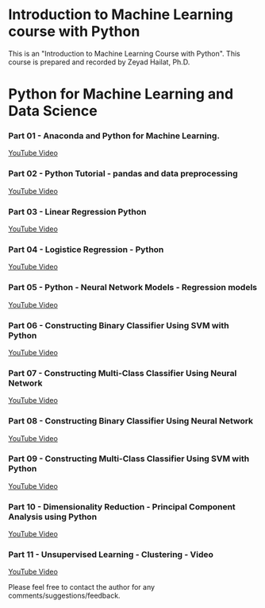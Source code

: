 # Introduction to Machine Learning course with Python
This is an "Introduction to Machine Learning Course with Python". This course is prepared and recorded by Zeyad Hailat, Ph.D.

# Python for Machine Learning and Data Science

### Part 01 - Anaconda and Python for Machine Learning.
[YouTube Video](https://www.youtube.com/watch?v=1mtmbjDc0mw&list=PLcfzmIJxFAppcrFXvjuG-jKM-oBHj6tu4&index=1)


### Part 02 - Python Tutorial - pandas and data preprocessing
[YouTube Video](https://www.youtube.com/watch?v=b0oTpOq27o4&list=PLcfzmIJxFAppcrFXvjuG-jKM-oBHj6tu4&index=2)


### Part 03 - Linear Regression Python
[YouTube Video](https://www.youtube.com/watch?v=nEMNHFyVAaI&list=PLcfzmIJxFAppcrFXvjuG-jKM-oBHj6tu4&index=3)

### Part 04 - Logistice Regression - Python
[YouTube Video](https://www.youtube.com/watch?v=fm-WSWCcQfE&list=PLcfzmIJxFAppcrFXvjuG-jKM-oBHj6tu4&index=4)

### Part 05 - Python - Neural Network Models - Regression models
[YouTube Video](https://www.youtube.com/watch?v=2p-dM0czPEw&list=PLcfzmIJxFAppcrFXvjuG-jKM-oBHj6tu4&index=5)

### Part 06 - Constructing Binary Classifier Using SVM with Python
[YouTube Video](https://www.youtube.com/watch?v=YiErsgx-7Tk&list=PLcfzmIJxFAppcrFXvjuG-jKM-oBHj6tu4&index=8)


### Part 07 - Constructing Multi-Class Classifier Using Neural Network
[YouTube Video](https://www.youtube.com/watch?v=2WdPdE2hq78&list=PLcfzmIJxFAppcrFXvjuG-jKM-oBHj6tu4&index=9)


### Part 08 - Constructing Binary Classifier Using Neural Network
[YouTube Video](https://www.youtube.com/watch?v=4ZhnXxfW8WQ&list=PLcfzmIJxFAppcrFXvjuG-jKM-oBHj6tu4&index=6)

### Part 09 - Constructing Multi-Class Classifier Using SVM with Python
[YouTube Video](https://www.youtube.com/watch?v=Zj1CoJk2feE&list=PLcfzmIJxFAppcrFXvjuG-jKM-oBHj6tu4&index=7)


### Part 10 - Dimensionality Reduction - Principal Component Analysis using Python
[YouTube Video](https://www.youtube.com/watch?v=TZv46JQulWw&list=PLcfzmIJxFAppcrFXvjuG-jKM-oBHj6tu4&index=10)

### Part 11 - Unsupervised Learning - Clustering - Video
[YouTube Video](https://www.youtube.com/watch?v=b519wHt28_E&list=PLcfzmIJxFAppcrFXvjuG-jKM-oBHj6tu4&index=11)



Please feel free to contact the author for any comments/suggestions/feedback.













